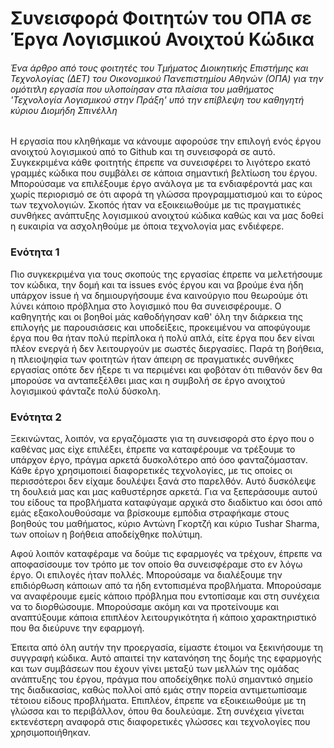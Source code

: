 ﻿# Συνεισφορά Φοιτητών του ΟΠΑ σε Έργα Λογισμικού Ανοιχτού Κώδικα

###### *Ένα άρθρο από τους φοιτητές του Τμήματος Διοικητικής Επιστήμης και Τεχνολογίας (ΔΕΤ) του Οικονομικού Πανεπιστημίου Αθηνών (ΟΠΑ) για την ομότιτλη εργασία που υλοποίησαν στα πλαίσια του μαθήματος 'Τεχνολογία Λογισμικού στην Πράξη' υπό την επίβλεψη του καθηγητή κύριου Διομήδη Σπινέλλη*

Η εργασία που κληθήκαμε να κάνουμε αφορούσε την επιλογή ενός έργου ανοιχτού λογισμικού από το Github και τη συνεισφορά σε αυτό. Συγκεκριμένα κάθε φοιτητής έπρεπε να συνεισφέρει το λιγότερο εκατό γραμμές κώδικα που συμβάλει σε κάποια σημαντική βελτίωση του έργου. Μπορούσαμε να επιλέξουμε έργο ανάλογα με τα ενδιαφέροντά μας και χωρίς περιορισμό σε ότι αφορά τη γλώσσα προγραμματισμού και το εύρος των τεχνολογιών. 
Σκοπός ήταν να εξοικειωθούμε με τις πραγματικές συνθήκες ανάπτυξης λογισμικού ανοιχτού κώδικα καθώς και να μας δοθεί η ευκαιρία να ασχοληθούμε με όποια τεχνολογία μας ενδιέφερε.

### Ενότητα 1

Πιο συγκεκριμένα για τους σκοπούς της εργασίας έπρεπε να μελετήσουμε τον κώδικα, την δομή και τα issues ενός έργου και να βρούμε ένα ήδη υπάρχον issue ή να δημιουργήσουμε ένα καινούργιο που θεωρούμε ότι λύνει κάποιο πρόβλημα στο λογισμικό που θα συνεισφέρουμε.
Ο καθηγητής και οι βοηθοί μάς καθοδήγησαν καθ' όλη την διάρκεια της επιλογής με παρουσιάσεις και υποδείξεις, προκειμένου να αποφύγουμε έργα που θα ήταν πολύ περίπλοκα ή πολύ απλά, είτε έργα που δεν είναι πλέον ενεργά ή δεν λειτουργούν με σωστές διεργασίες.
Παρά τη βοήθεια, η πλειοψηφία των φοιτητών ήταν άπειρη σε πραγματικές συνθήκες εργασίας οπότε δεν ήξερε τι να περιμένει και φοβόταν ότι πιθανόν δεν θα μπορούσε να ανταπεξέλθει μιας και η συμβολή σε έργο ανοιχτού λογισμικού φάνταζε πολύ δύσκολη.

### Ενότητα 2

Ξεκινώντας, λοιπόν, να εργαζόμαστε για τη συνεισφορά στο έργο που ο καθένας μας είχε επιλέξει, έπρεπε να καταφέρουμε να τρέξουμε το υπάρχον έργο, πράγμα αρκετά δυσκολότερο από όσο φανταζόμασταν. Κάθε έργο χρησιμοποιεί διαφορετικές τεχνολογίες, με τις οποίες οι περισσότεροι δεν είχαμε δουλέψει ξανά στο παρελθόν. Αυτό δυσκόλεψε τη δουλειά μας και μας καθυστέρησε αρκετά. Για να ξεπεράσουμε αυτού του είδους τα προβλήματα καταφύγαμε αρχικά στο διαδίκτυο και όσοι από εμάς εξακολουθούσαμε να βρίσκουμε εμπόδια στραφήκαμε στους βοηθούς του μαθήματος, κύριο Αντώνη Γκορτζή και κύριο Tushar Sharma, των οποίων η βοήθεια αποδείχθηκε πολύτιμη.

Αφού λοιπόν καταφέραμε να δούμε τις εφαρμογές να τρέχουν, έπρεπε να αποφασίσουμε τον τρόπο με τον οποίο θα συνεισφέραμε στο εν λόγω έργο. Οι επιλογές ήταν πολλές. Μπορούσαμε να διαλέξουμε την επιδιόρθωση κάποιων από τα ήδη εντοπισμένα προβλήματα. Μπορούσαμε να αναφέρουμε εμείς κάποιο πρόβλημα που εντοπίσαμε και στη συνέχεια να το διορθώσουμε. Μπορούσαμε ακόμη και να προτείνουμε και αναπτύξουμε κάποια επιπλέον λειτουργικότητα ή κάποιο χαρακτηριστικό που θα διεύρυνε την εφαρμογή.

Έπειτα από όλη αυτήν την προεργασία, είμαστε έτοιμοι να ξεκινήσουμε τη συγγραφή κώδικα. Αυτό απαιτεί την κατανόηση της δομής της εφαρμογής και των συμβάσεων που έχουν γίνει μεταξύ των μελλών της ομάδας ανάπτυξης του έργου, πράγμα που αποδείχθηκε πολύ σημαντικό σημείο της διαδικασίας, καθώς πολλοί από εμάς στην πορεία αντιμετωπίσαμε τέτοιου είδους προβλήματα. Επιπλέον, έπρεπε να εξοικειωθούμε με τη γλώσσα και το περιβάλλον, όπου θα δουλεύαμε. Στη συνέχεια γίνεται εκτενέστερη αναφορά στις διαφορετικές γλώσσες και τεχνολογίες που χρησιμοποιήθηκαν.


